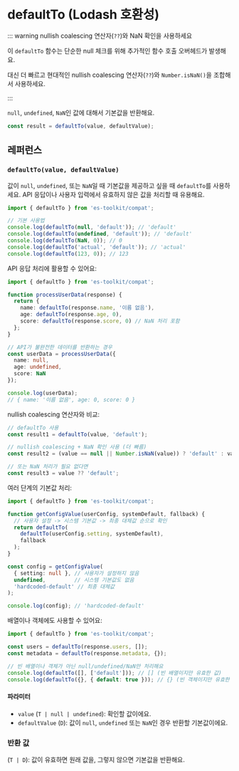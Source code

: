 # defaultTo (Lodash 호환성)

::: warning nullish coalescing 연산자(`??`)와 NaN 확인을 사용하세요

이 `defaultTo` 함수는 단순한 null 체크를 위해 추가적인 함수 호출 오버헤드가 발생해요.

대신 더 빠르고 현대적인 nullish coalescing 연산자(`??`)와 `Number.isNaN()`을 조합해서 사용하세요.

:::

`null`, `undefined`, `NaN`인 값에 대해서 기본값을 반환해요.

```typescript
const result = defaultTo(value, defaultValue);
```

## 레퍼런스

### `defaultTo(value, defaultValue)`

값이 `null`, `undefined`, 또는 `NaN`일 때 기본값을 제공하고 싶을 때 `defaultTo`를 사용하세요. API 응답이나 사용자 입력에서 유효하지 않은 값을 처리할 때 유용해요.

```typescript
import { defaultTo } from 'es-toolkit/compat';

// 기본 사용법
console.log(defaultTo(null, 'default')); // 'default'
console.log(defaultTo(undefined, 'default')); // 'default'
console.log(defaultTo(NaN, 0)); // 0
console.log(defaultTo('actual', 'default')); // 'actual'
console.log(defaultTo(123, 0)); // 123
```

API 응답 처리에 활용할 수 있어요:

```typescript
import { defaultTo } from 'es-toolkit/compat';

function processUserData(response) {
  return {
    name: defaultTo(response.name, '이름 없음'),
    age: defaultTo(response.age, 0),
    score: defaultTo(response.score, 0) // NaN 처리 포함
  };
}

// API가 불완전한 데이터를 반환하는 경우
const userData = processUserData({
  name: null,
  age: undefined,
  score: NaN
});

console.log(userData);
// { name: '이름 없음', age: 0, score: 0 }
```

nullish coalescing 연산자와 비교:

```typescript
// defaultTo 사용
const result1 = defaultTo(value, 'default');

// nullish coalescing + NaN 확인 사용 (더 빠름)
const result2 = (value == null || Number.isNaN(value)) ? 'default' : value;

// 또는 NaN 처리가 필요 없다면
const result3 = value ?? 'default';
```

여러 단계의 기본값 처리:

```typescript
import { defaultTo } from 'es-toolkit/compat';

function getConfigValue(userConfig, systemDefault, fallback) {
  // 사용자 설정 -> 시스템 기본값 -> 최종 대체값 순으로 확인
  return defaultTo(
    defaultTo(userConfig.setting, systemDefault),
    fallback
  );
}

const config = getConfigValue(
  { setting: null }, // 사용자가 설정하지 않음
  undefined,         // 시스템 기본값도 없음
  'hardcoded-default' // 최종 대체값
);

console.log(config); // 'hardcoded-default'
```

배열이나 객체에도 사용할 수 있어요:

```typescript
import { defaultTo } from 'es-toolkit/compat';

const users = defaultTo(response.users, []);
const metadata = defaultTo(response.metadata, {});

// 빈 배열이나 객체가 아닌 null/undefined/NaN만 처리해요
console.log(defaultTo([], ['default'])); // [] (빈 배열이지만 유효한 값)
console.log(defaultTo({}, { default: true })); // {} (빈 객체이지만 유효한 값)
```

#### 파라미터

- `value` (`T | null | undefined`): 확인할 값이에요.
- `defaultValue` (`D`): 값이 `null`, `undefined` 또는 `NaN`인 경우 반환할 기본값이에요.

### 반환 값

(`T | D`): 값이 유효하면 원래 값을, 그렇지 않으면 기본값을 반환해요.
